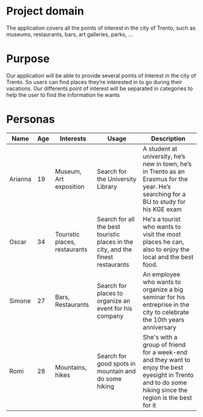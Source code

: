 # Project domain
The application covers all the points of interest in the city of Trento, such as museums, restaurants, bars, art galleries, parks, …
# Purpose
Our application will be able to provide several points of Interest in the city of Trento. So users can find places they’re interested in to go during their vacations. Our differents point of interest will be separated in categories to help the user to find the information he wants

# Personas
|Name|Age|Interests|Usage|Description|
|---|---|------|------|------|
|Arianna|19|Museum, Art exposition|Search for the University Library|A student at university, he’s new in town, he’s in Trento as an Erasmus for the year. He’s searching for a BU to study for his KGE exam|
|Oscar|34|Touristic places, restaurants|Search for all the best touristic places in the city, and the finest restaurants|He's a tourist who wants to visit the most places he can, also to enjoy the local and the best food.|
|Simone|27|Bars, Restaurants|Search for places to organize an event for his company|An employee who wants to organize a big seminar for his entreprise in the city to celebrate the 10th years anniversary|
|Romi|28|Mountains, hikes|Search for good spots in mountain and do some hiking|She's with a group of friend for a week-end and they want to enjoy the best eyesight in Trento and to do some hiking since the region is the best for it|
